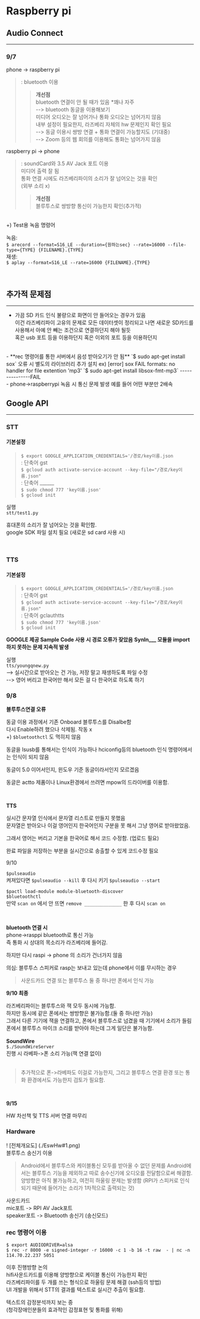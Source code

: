 # Raspberry pi
## Audio Connect
---
### 9/7 
phone -> raspberry pi  
> : bluetooth 이용  
>  
>> **개선점**  
>> bluetooth 연결이 안 될 때가 있음 *꽤나 자주  
>> --> bluetooth 동글을 이용해보기  
>> 미디어 오디오는 잘 넘어가나 통화 오디오는 넘어가지 않음  
>> 내부 설정이 필요한지, 라즈베리 자체의 hw 문제인지 확인 필요  
>> --> 동글 이용시 쌍방 연결 + 통화 연결이 가능할지도 (기대중)  
>> --> Zoom 등의 웹 회의를 이용해도 통화는 넘어가지 않음

raspberry pi -> phone
> : soundCard와 3.5 AV Jack 포트 이용  
> 미디어 출력 잘 됨  
> 통화 연결 시에도 라즈베리파이의 소리가 잘 넘어오는 것을 확인  
> (외부 소리 x)
>> **개선점**  
>> 블루투스로 쌍방향 통신이 가능한지 확인(추가적)  

<br/>
+) Test용 녹음 명령어  

녹음:  
`$ arecord --format=S16_LE --duration={원하는sec} --rate=16000 --file-type={TYPE} {FILENAME}.{TYPE}`  
재생:  
`$ aplay --format=S16_LE --rate=16000 {FILENAME}.{TYPE}`

<br/>

## 추가적 문제점
---
- 가끔 SD 카드 인식 불량으로 화면이 안 들어오는 경우가 있음  
이건 라즈베리파이 고유의 문제로 모든 데이터셋이 정리되고 나면
새로운 SD카드를 사용해서 아예 안 빼는 조건으로 연결하던지 해야 될듯  
혹은 usb 포트 등을 이용하던지 혹은 이외의 포트 등을 이용하던지  
<br/>
- **rec 명령어를 통한 서버에서 음성 받아오기가 안 됨**  
`$ sudo apt-get install sox`  
오류 시 별도의 라이브러리 추가 설치  
ex) [error] sox FAIL formats: no handler for file extention 'mp3'  
`$ sudo apt-get install libsox-fmt-mp3`
 ---------------FAIL
<br/>
- phone->raspberrypi 녹음 시 통신 문제 발생  
예를 들어 어떤 부분만 2배속

<br/>


## Google API
---
### STT
#### 기본설정
> `$ export GOOGLE_APPLICATION_CREDENTIALS='/경로/key이름.json`  
> : 단축어 gst  
> `$ gcloud auth activate-service-account --key-file="/경로/key이름.json"`  
> : 단축어 ______  
> `$ sudo chmod 777 'key이름.json'`  
> `$ gcloud init`

실행  
`stt/test1.py`

휴대폰의 소리가 잘 넘어오는 것을 확인함.  
google SDK 파일 설치 필요 (새로운 sd card 사용 시)

<br/>

### TTS
#### 기본설정
> `$ export GOOGLE_APPLICATION_CREDENTIALS='/경로/key이름.json`  
> : 단축어 gst  
> `$ gcloud auth activate-service-account --key-file="/경로/key이름.json"`  
> : 단축어 gclauthtts  
> `$ sudo chmod 777 'key이름.json'`  
> `$ gcloud init`  

**GOOGLE 제공 Sample Code 사용 시 경로 오류가 잦았음**
**SynIn___ 모듈을 import하지 못하는 문제 지속적 발생**

실행  
`tts/youngqnew.py`  
--> 실시간으로 받아오는 건 가능, 저장 말고 재생하도록 파일 수정  
--> 영어 버리고 한국어만 해서 모든 걸 다 한국어로 하도록 하기

### 9/8

**블루투스연결 오류**  

동글 이용 과정에서 기존 Onboard 블루투스를 Disalbe함  
다시 Enable하려 했으나 삭제됨. 작동 x  
+) `$bluetoothctl` 도 먹히지 않음

동글을 lsusb를 통해서는 인식이 가능하나 hciconfig등의 bluetooth 인식 명령어에서는 인식이 되지 않음

동글이 5.0 이어서인지, 윈도우 기준 동글이라서인지 모르겠음

동글은 actto 제품이나 Linux환경에서 쓰려면 mpow의 드라이버를 이용함.

<br/>

**TTS**  

실시간 문자열 인식에서 문자열 리스트로 만들지 못했음  
문자열은 받아오나 이걸 영어인지 한국어인지 구분을 못 해서
그냥 영어로 받아왔었음.

그래서 영어는 버리고 기본을 한국어로 해서 코드 수정함.
(업로드 필요)

완료 파일을 저장하는 부분을 실시간으로 송출할 수 있게 코드수정 필요



9/10

`$pulseaudio`  
켜져있다면 `$pulseaudio --kill` 후 다시 키기 `$pulseaudio --start`

`$pactl load-module module-bluetooth-discover`  
`$bluetoothctl`  
만약 `scan on` 에서 안 뜨면 `remove ______________` 한 후 다시 `scan on`

<br/>

**bluetooth 연결 시**  
phone->rasppi bluetooth로 통신 가능  
즉 통화 시 상대의 목소리가 라즈베리에 들어감.

하지만 다시 raspi -> phone 의 소리가 건너가지 않음

의심: 블루투스 스피커로 rasp는 보내고 있는데 phone에서 이를 무시하는 경우

> 사운드카드 연결 또는 블루투스 둘 중 하나만 폰에서 인식 가능



**9/10 최종**

라즈베리파이는 블루투스와 잭 모두 동시에 가능함.  
하지만 동시에 같은 폰에서는 쌍방향은 불가능함.(둘 중 하나만 가능)  
그래서 다른 기기에 잭을 연결하고, 폰에서 블루투스로 넘겼을 때 기기에서 소리가 들림  
폰에서 블루투스 마이크 소리를 받아야 하는데 그게 일단은 불가능함.
<br/>  
**SoundWire**  
`$./SoundWireServer`    
진행 시 라베파->폰 소리 가능(잭 연결 없이)
<br/>
<br/>
> 추가적으로 폰->라베파도 이걸로 가능한지, 그리고 블루투스 연결 환경 또는 통화 환경에서도 가능한지 검토가 필요함.

<br/>

**9/15**  

HW 차선책 및 TTS 서버 연결 마무리  
### Hardware  
! [전체개요도] (./EswHw#1.png)  
블루투스 송신기 이용  
> Android에서 블루투스와 케이블통신 모두를 받아올 수 없던 문제를
Android에서는 블루투스 기능을 제외하고 따로 송수신기에 오디오를 전달함으로써 해결함.
> 양방향은 아직 불가능하고, 여전히 하울링 문제는 발생함
(RPI가 스피커로 인식되기 때문에 들어가는 소리가 1차적으로 출력되는 것)

사운드카드   
mic포트 -> RPI AV Jack포트  
speaker포트 -> Bluetooth 송신기 (송신모드)

### rec 명령어 이용
`$ export AUDIODRIVER=alsa`  
`$ rec -r 8000 -e signed-integer -r 16000 -c 1 -b 16 -t raw  - | nc -n 114.70.22.237 5051`


이후 진행방향 논의  
hifi사운드카드를 이용해 양방향으로 케이블 통신이 가능한지 확인  
라즈베리파이를 두 개를 쓰는 형식으로 하울링 문제 해결
(ssh등의 방법)  
UI 개발을 위해서 STT의 결과를 텍스트로 실시간 추출이 필요함.  

텍스트의 감정분석까지 보는 중  
(청각장애인분들의 효과적인 감정표현 및 통화를 위해)


